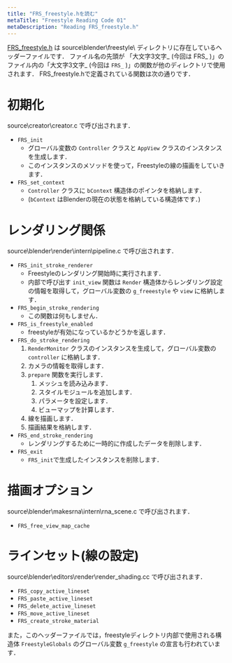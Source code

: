 ```yaml
---
title: "FRS_freestyle.hを読む"
metaTitle: "Freestyle Reading Code 01"
metaDescription: "Reading FRS_freestyle.h"
---
```


[FRS_freestyle.h](https://github.com/hzuika/blender/blob/frs_cleanup/source/blender/freestyle/FRS_freestyle.h) は source\blender\freestyle\ ディレクトリに存在しているヘッダーファイルです．
ファイル名の先頭が 「大文字3文字\_ (今回は FRS\_ )」のファイル内の「大文字3文字\_ (今回は `FRS_` )」の関数が他のディレクトリで使用されます．
FRS_freestyle.hで定義されている関数は次の通りです．

# 初期化 
source\creator\creator.c で呼び出されます．

* `FRS_init` 
    * グローバル変数の `Controller` クラスと `AppView` クラスのインスタンスを生成します．
    * このインスタンスのメソッドを使って，Freestyleの線の描画をしていきます．
* `FRS_set_context` 
    * `Controller` クラスに `bContext` 構造体のポインタを格納します．
    * (`bContext` はBlenderの現在の状態を格納している構造体です．)

# レンダリング関係 
source\blender\render\intern\pipeline.c で呼び出されます．

* `FRS_init_stroke_renderer`
    * Freestyleのレンダリング開始時に実行されます．
    * 内部で呼び出す `init_view` 関数は `Render` 構造体からレンダリング設定の情報を取得して，グローバル変数の `g_freeestyle` や `view` に格納します．
* `FRS_begin_stroke_rendering`
    * この関数は何もしません．
* `FRS_is_freestyle_enabled`
    * freestyleが有効になっているかどうかを返します．
* `FRS_do_stroke_rendering`
    1. `RenderMonitor` クラスのインスタンスを生成して，グローバル変数の `controller` に格納します．
    1. カメラの情報を取得します．
    1. `prepare` 関数を実行します．
        1. メッシュを読み込みます．
        1. スタイルモジュールを追加します．
        1. パラメータを設定します．
        1. ビューマップを計算します．
    1. 線を描画します．
    1. 描画結果を格納します．
* `FRS_end_stroke_rendering` 
    * レンダリングするために一時的に作成したデータを削除します．
* `FRS_exit`
    * `FRS_init`で生成したインスタンスを削除します．

# 描画オプション 
source\blender\makesrna\intern\rna_scene.c で呼び出されます．

* `FRS_free_view_map_cache`

# ラインセット(線の設定) 
source\blender\editors\render\render_shading.cc で呼び出されます．

* `FRS_copy_active_lineset`
* `FRS_paste_active_lineset`
* `FRS_delete_active_lineset`
* `FRS_move_active_lineset`
* `FRS_create_stroke_material`

また，このヘッダーファイルでは，freestyleディレクトリ内部で使用される構造体 `FreestyleGlobals` のグローバル変数 `g_freestyle` の宣言も行われています．
